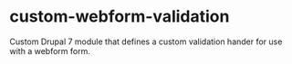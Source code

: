 custom-webform-validation
=========================

Custom Drupal 7 module that defines a custom validation hander for use with a webform form.
